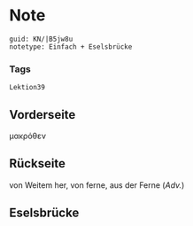 # Note
```
guid: KN/|B5jw8u
notetype: Einfach + Eselsbrücke
```

### Tags
```
Lektion39
```

## Vorderseite
μακρόθεν

## Rückseite
von Weitem her, von ferne, aus der Ferne (<i>Adv.</i>)

## Eselsbrücke

